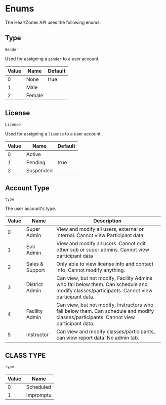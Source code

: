# Enums

The HeartZones API uses the following enums:

## Type
`Gender`

Used for assigning a `gender` to a user account.

Value | Name | Default
----- | ---- | -------
0 | None | true
1 | Male
2 | Female

## License
`License`

Used for assigning a `license` to a user account.

Value | Name | Default
----- | ---- | -------
0 | Active |
1 | Pending | true
2 | Suspended

## Account Type
`type`

The user account's type.

Value | Name | Description
----- | ---- | -----------
0 | Super Admin | View and modify all users, external or internal. Cannot view Participant data
1 | Sub Admin | View and modify all users. Cannot edit other sub or super admins. Cannot view participant data
2 | Sales & Support | Only able to view license info and contact info. Cannot modify anything.
3 | District Admin | Can view, but not modify, Facility Admins who fall below them. Can schedule and modify classes/participants. Cannot view participant data.
4 | Facility Admin | Can view, but not modify, Instructors who fall below them. Can schedule and modify classes/participants. Cannot view participant data.
5 | Instructor | Can view and modify classes/participants, can view report data. No admin tab.

## CLASS TYPE
`type`

Value | Name
----- | ----
0 | Scheduled
1 | Impromptu
